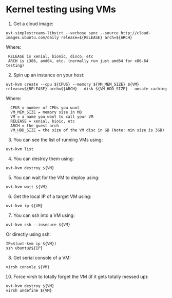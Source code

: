 #      Kernel testing using VMs

1. Get a cloud image:
```
uvt-simplestreams-libvirt --verbose sync --source http://cloud-images.ubuntu.com/daily release=${RELEASE} arch=${ARCH}
```
Where:
```
 RELEASE is xenial, bionic, disco, etc
 ARCH is i386, amd64, etc. (normally run just amd64 for x86-64 testing)
```

2. Spin up an instance on your host:
```
uvt-kvm create --cpu ${CPUS} --memory ${VM_MEM_SIZE} ${VM} release=${RELEASE} arch=${ARCH} --disk ${VM_HDD_SIZE} --unsafe-caching
```

Where:
```
  CPUS = number of CPUs you want
  VM_MEM_SIZE = memory size in MB
  VM = a name you want to call your VM
  RELEASE = xenial, bioic, etc
  ARCH = the guest arch
  VM_HDD_SIZE = the size of the VM disc in GB (Note: min size is 3GB)
```

3. You can see the list of running VMs using:
```
uvt-kvm list
```

4. You can destroy them using:
```
uvt-kvm destroy ${VM}
```

5. You can wait for the VM to deploy using:
```
uvt-kvm wait ${VM}
```

6. Get the local IP of a target VM using:
```
uvt-kvm ip ${VM}
```

7. You can ssh into a VM using:
```
uvt-kvm ssh --insecure ${VM}
```

Or directly using ssh:
```
IP=$(uvt-kvm ip ${VM})
ssh ubuntu@${IP}
```

8. Get serial console of a VM:
```
virsh console ${VM}
```

10. Force virsh to totally forget the VM (if it gets totally messed up):
```
uvt-kvm destroy ${VM}
virsh undefine ${VM}
```
